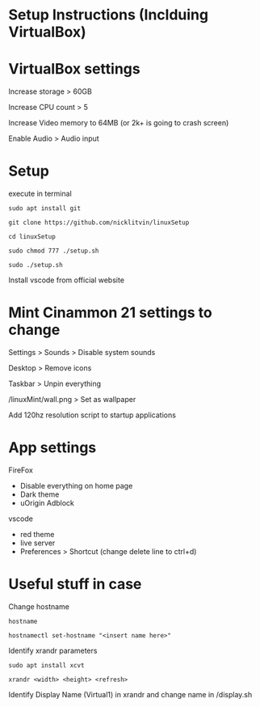 # Setup Instructions (Inclduing VirtualBox)

# VirtualBox settings

Increase storage > 60GB

Increase CPU count > 5

Increase Video memory to 64MB (or 2k+ is going to crash screen)

Enable Audio > Audio input

# Setup

execute in terminal
```
sudo apt install git

git clone https://github.com/nicklitvin/linuxSetup

cd linuxSetup

sudo chmod 777 ./setup.sh

sudo ./setup.sh
```

Install vscode from official website

# Mint Cinammon 21 settings to change

Settings > Sounds > Disable system sounds

Desktop > Remove icons

Taskbar > Unpin everything

/linuxMint/wall.png > Set as wallpaper

Add 120hz resolution script to startup applications

# App settings

FireFox
- Disable everything on home page
- Dark theme
- uOrigin Adblock

vscode
- red theme
- live server
- Preferences > Shortcut (change delete line to ctrl+d)

# Useful stuff in case

Change hostname

```
hostname

hostnamectl set-hostname "<insert name here>"
```

Identify xrandr parameters 
```
sudo apt install xcvt

xrandr <width> <height> <refresh>
```

Identify Display Name (Virtual1) in xrandr and change name in /display.sh


